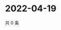 # 2022-04-19

共 0 条

<!-- BEGIN WEIBO -->
<!-- 最后更新时间 Tue Apr 19 2022 14:06:50 GMT+0800 (China Standard Time) -->

<!-- END WEIBO -->
